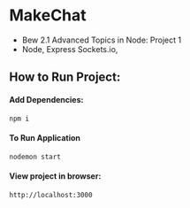 # MakeChat

- Bew 2.1 Advanced Topics in Node: Project 1
- Node, Express Sockets.io,

## How to Run Project:

#### Add Dependencies:

```
npm i
```

#### To Run Application

```
nodemon start
```

#### View project in browser:

```
http://localhost:3000
```
